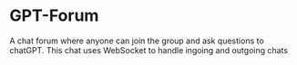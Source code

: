 # GPT-Forum

A chat forum where anyone can join the group and ask questions to chatGPT. This chat uses WebSocket to handle ingoing and outgoing chats 
